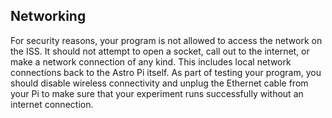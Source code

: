 ## Networking

For security reasons, your program is not allowed to access the network on the ISS. It should not attempt to open a socket, call out to the internet, or make a network connection of any kind. This includes local network connections back to the Astro Pi itself. As part of testing your program, you should disable wireless connectivity and unplug the Ethernet cable from your Pi to make sure that your experiment runs successfully without an internet connection.

